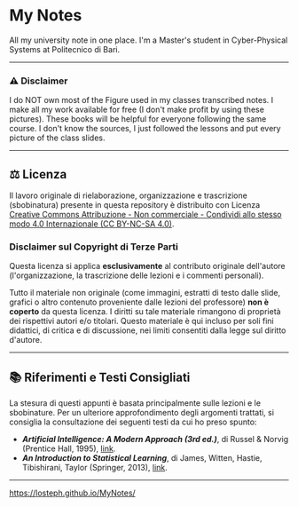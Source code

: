 # My Notes
All my university note in one place. I'm a Master's student in Cyber-Physical Systems at Politecnico di Bari. 

---
### ⚠️ Disclaimer
I do NOT own most of the Figure used in my classes transcribed notes. I make all my work available for free (I don't make profit by using these pictures). These books will be helpful for everyone following the same course. I don't know the sources, I just followed the lessons and put every picture of the class slides. 

---
## ⚖️ Licenza

Il lavoro originale di rielaborazione, organizzazione e trascrizione (sbobinatura) presente in questa repository è distribuito con Licenza
[Creative Commons Attribuzione - Non commerciale - Condividi allo stesso modo 4.0 Internazionale (CC BY-NC-SA 4.0)](http://creativecommons.org/licenses/by-nc-sa/4.0/).

### Disclaimer sul Copyright di Terze Parti

Questa licenza si applica **esclusivamente** al contributo originale dell'autore (l'organizzazione, la trascrizione delle lezioni e i commenti personali).

Tutto il materiale non originale (come immagini, estratti di testo dalle slide, grafici o altro contenuto proveniente dalle lezioni del professore) **non è coperto** da questa licenza. I diritti su tale materiale rimangono di proprietà dei rispettivi autori e/o titolari. Questo materiale è qui incluso per soli fini didattici, di critica e di discussione, nei limiti consentiti dalla legge sul diritto d'autore.

---
## 📚 Riferimenti e Testi Consigliati

La stesura di questi appunti è basata principalmente sulle lezioni e le sbobinature. Per un ulteriore approfondimento degli argomenti trattati, si consiglia la consultazione dei seguenti testi da cui ho preso spunto:

* ***Artificial Intelligence: A Modern Approach (3rd ed.)***, di Russel & Norvig (Prentice Hall, 1995), [link](https://people.engr.tamu.edu/guni/csce625/slides/AI.pdf).
* ***An Introduction to Statistical Learning***, di James, Witten, Hastie, Tibishirani, Taylor (Springer, 2013), [link](https://www.statlearning.com/).

---
https://losteph.github.io/MyNotes/
